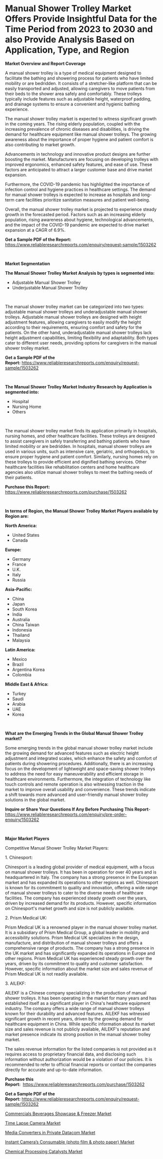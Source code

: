 <p><h1>Manual Shower Trolley Market Offers Provide Insightful Data for the Time Period from 2023 to 2030 and also Provide Analysis Based on Application, Type, and Region</h1></p><p><strong>Market Overview and Report Coverage</strong></p>
<p><p>A manual shower trolley is a type of medical equipment designed to facilitate the bathing and showering process for patients who have limited mobility or are bedridden. It consists of a stretcher-like platform that can be easily transported and adjusted, allowing caregivers to move patients from their beds to the shower area safely and comfortably. These trolleys typically include features such as adjustable height, waterproof padding, and drainage systems to ensure a convenient and hygienic bathing experience.</p><p>The manual shower trolley market is expected to witness significant growth in the coming years. The rising elderly population, coupled with the increasing prevalence of chronic diseases and disabilities, is driving the demand for healthcare equipment like manual shower trolleys. The growing awareness about the importance of proper hygiene and patient comfort is also contributing to market growth.</p><p>Advancements in technology and innovative product designs are further boosting the market. Manufacturers are focusing on developing trolleys with improved ergonomics, enhanced safety features, and ease of use. These factors are anticipated to attract a larger customer base and drive market expansion.</p><p>Furthermore, the COVID-19 pandemic has highlighted the importance of infection control and hygiene practices in healthcare settings. The demand for manual shower trolleys is expected to increase as hospitals and long-term care facilities prioritize sanitation measures and patient well-being.</p><p>Overall, the manual shower trolley market is projected to experience steady growth in the forecasted period. Factors such as an increasing elderly population, rising awareness about hygiene, technological advancements, and the impact of the COVID-19 pandemic are expected to drive market expansion at a CAGR of 6.9%.</p></p>
<p><strong>Get a Sample PDF of the Report:</strong> <a href="https://www.reliableresearchreports.com/enquiry/request-sample/1503262">https://www.reliableresearchreports.com/enquiry/request-sample/1503262</a></p>
<p>&nbsp;</p>
<p><strong>Market Segmentation</strong></p>
<p><strong>The Manual Shower Trolley Market Analysis by types is segmented into:</strong></p>
<p><ul><li>Adjustable Manual Shower Trolley</li><li>Underjustable Manual Shower Trolley</li></ul></p>
<p>&nbsp;</p>
<p><p>The manual shower trolley market can be categorized into two types: adjustable manual shower trolleys and underadjustable manual shower trolleys. Adjustable manual shower trolleys are designed with height adjustment features, allowing caregivers to easily modify the height according to their requirements, ensuring comfort and safety for the patients. On the other hand, underadjustable manual shower trolleys lack height adjustment capabilities, limiting flexibility and adaptability. Both types cater to different user needs, providing options for caregivers in the manual shower trolley market.</p></p>
<p><strong>Get a Sample PDF of the Report:</strong>&nbsp;<a href="https://www.reliableresearchreports.com/enquiry/request-sample/1503262">https://www.reliableresearchreports.com/enquiry/request-sample/1503262</a></p>
<p>&nbsp;</p>
<p><strong>The Manual Shower Trolley Market Industry Research by Application is segmented into:</strong></p>
<p><ul><li>Hospital</li><li>Nursing Home</li><li>Others</li></ul></p>
<p>&nbsp;</p>
<p><p>The manual shower trolley market finds its application primarily in hospitals, nursing homes, and other healthcare facilities. These trolleys are designed to assist caregivers in safely transferring and bathing patients who have limited mobility or are bedridden. In hospitals, manual shower trolleys are used in various units, such as intensive care, geriatric, and orthopedics, to ensure proper hygiene and patient comfort. Similarly, nursing homes rely on these trolleys to provide efficient and dignified bathing services. Other healthcare facilities like rehabilitation centers and home healthcare agencies also utilize manual shower trolleys to meet the bathing needs of their patients.</p></p>
<p><strong>Purchase this Report:</strong>&nbsp; <a href="https://www.reliableresearchreports.com/purchase/1503262">https://www.reliableresearchreports.com/purchase/1503262</a></p>
<p>&nbsp;</p>
<p><strong>In terms of Region, the Manual Shower Trolley Market Players available by Region are:</strong></p>
<p>
    <p> <strong> North America: </strong>
        <ul>
            <li>United States</li>
            <li>Canada</li>
        </ul>
        </p> 
    <p> <strong> Europe: </strong>
        <ul>
            <li>Germany</li>
            <li>France</li>
            <li>U.K.</li>
            <li>Italy</li>
            <li>Russia</li>
        </ul>
        </p> 
    <p> <strong> Asia-Pacific: </strong>
        <ul>
            <li>China</li>
            <li>Japan</li>
            <li>South Korea</li>
            <li>India</li>
            <li>Australia</li>
            <li>China Taiwan</li>
            <li>Indonesia</li>
            <li>Thailand</li>
            <li>Malaysia</li>
        </ul>
        </p> 
    <p> <strong> Latin America: </strong>
        <ul>
            <li>Mexico</li>
            <li>Brazil</li>
            <li>Argentina Korea</li>
            <li>Colombia</li>
        </ul>
        </p> 
    <p> <strong> Middle East & Africa: </strong>
        <ul>
            <li>Turkey</li>
            <li>Saudi</li>
            <li>Arabia</li>
            <li>UAE</li>
            <li>Korea</li>
        </ul>
    </p>
    </p>
<p>&nbsp;</p>
<p><strong>What are the Emerging Trends in the Global Manual Shower Trolley market?</strong></p>
<p><p>Some emerging trends in the global manual shower trolley market include the growing demand for advanced features such as electric height adjustment and integrated scales, which enhance the safety and comfort of patients during showering procedures. Additionally, there is an increasing focus on the development of lightweight and space-saving shower trolleys to address the need for easy maneuverability and efficient storage in healthcare environments. Furthermore, the integration of technology like touch controls and remote operation is also witnessing traction in the market to improve overall usability and convenience. These trends indicate a shift towards more advanced and user-friendly manual shower trolley solutions in the global market.</p></p>
<p><strong>Inquire or Share Your Questions If Any Before Purchasing This Report</strong>- <a href="https://www.reliableresearchreports.com/enquiry/pre-order-enquiry/1503262">https://www.reliableresearchreports.com/enquiry/pre-order-enquiry/1503262</a></p>
<p>&nbsp;</p>
<p><strong>Major Market Players</strong></p>
<p><p>Competitive Manual Shower Trolley Market Players:</p><p>1. Chinesport:</p><p>Chinesport is a leading global provider of medical equipment, with a focus on manual shower trolleys. It has been in operation for over 40 years and is headquartered in Italy. The company has a strong presence in the European market and has expanded its operations to other regions as well. Chinesport is known for its commitment to quality and innovation, offering a wide range of manual shower trolleys to cater to the diverse needs of healthcare facilities. The company has experienced steady growth over the years, driven by increased demand for its products. However, specific information on Chinesport's market growth and size is not publicly available. </p><p>2. Prism Medical UK:</p><p>Prism Medical UK is a renowned player in the manual shower trolley market. It is a subsidiary of Prism Medical Group, a global leader in mobility and accessibility solutions. Prism Medical UK specializes in the design, manufacture, and distribution of manual shower trolleys and offers a comprehensive range of products. The company has a strong presence in the UK market and has significantly expanded its operations in Europe and other regions. Prism Medical UK has experienced steady growth over the years, driven by its commitment to quality and customer satisfaction. However, specific information about the market size and sales revenue of Prism Medical UK is not readily available.</p><p>3. AILEKF:</p><p>AILEKF is a Chinese company specializing in the production of manual shower trolleys. It has been operating in the market for many years and has established itself as a significant player in China's healthcare equipment industry. The company offers a wide range of manual shower trolleys known for their durability and advanced features. AILEKF has witnessed significant growth in recent years, driven by the growing demand for healthcare equipment in China. While specific information about its market size and sales revenue is not publicly available, AILEKF's reputation and market presence indicate its strong position in the manual shower trolley market.</p><p>The sales revenue information for the listed companies is not provided as it requires access to proprietary financial data, and disclosing such information without authorization would be a violation of our policies. It is recommended to refer to official financial reports or contact the companies directly for accurate and up-to-date information.</p></p>
<p><strong>Purchase this Report:</strong>&nbsp;&nbsp;<a href="https://www.reliableresearchreports.com/purchase/1503262">https://www.reliableresearchreports.com/purchase/1503262</a></p>
<p></p>
<p><strong>Get a Sample PDF of the Report:</strong>&nbsp;<a href="https://www.reliableresearchreports.com/enquiry/request-sample/1503262">https://www.reliableresearchreports.com/enquiry/request-sample/1503262</a></p>
<p><p><a href="https://www.linkedin.com/pulse/commercials-beverages-showcase-amp-freezer-market-size-share/">Commercials Beverages Showcase & Freezer Market</a></p><p><a href="https://medium.com/@enosstark1905/time-lapse-camera-market-size-growth-forecast-2023-2030-6b4c887d88e0">Time Lapse Camera Market</a></p><p><a href="https://github.com/marloy8/Market-Research-Report-List-1/blob/main/media-converters-in-private-datacom-market.md">Media Converters in Private Datacom Market</a></p><p><a href="https://www.linkedin.com/pulse/decoding-instant-camerarsquos-consumable-photo-film-amp/">Instant Camera’s Consumable (photo film & photo paper) Market</a></p><p><a href="https://github.com/mahnoor2003/Market-Research-Report-List-1/blob/main/chemical-processing-catalysts-market.md">Chemical Processing Catalysts Market</a></p></p>